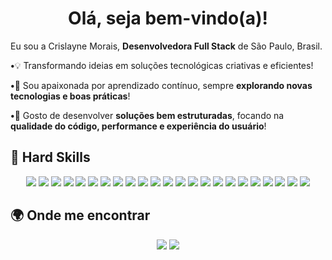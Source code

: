<h1 align="center">Olá, seja bem-vindo(a)!</h1>
<p>Eu sou a Crislayne Morais, <strong>Desenvolvedora Full Stack</strong> de São Paulo, Brasil.</p>

<p> <strong>•</strong>💡 Transformando ideias em soluções tecnológicas criativas e eficientes!</p>
<p> <strong>•</strong>🚀 Sou apaixonada por aprendizado contínuo, sempre <strong>explorando novas tecnologias e boas práticas</strong>!</p>
<p> <strong>•</strong>🎯 Gosto de desenvolver <strong>soluções bem estruturadas</strong>, focando na <strong>qualidade do código, performance e experiência do usuário</strong>!</p> 
 


## 🚀 Hard Skills
<div align="center">
 <img src="https://img.shields.io/badge/HTML5-E34F26?style=for-the-badge&logo=html5&logoColor=white" />
  <img src="https://img.shields.io/badge/CSS3-1572B6?style=for-the-badge&logo=css3&logoColor=white" />
  <img src="https://img.shields.io/badge/JavaScript-ES6+-F7DF1E?style=for-the-badge&logo=javascript&logoColor=black" />
  <img src="https://img.shields.io/badge/TypeScript-3178C6?style=for-the-badge&logo=typescript&logoColor=white" />
  <img src="https://img.shields.io/badge/ReactJS-20232A?style=for-the-badge&logo=react&logoColor=61DAFB" />
  <img src="https://img.shields.io/badge/Redux-764ABC?style=for-the-badge&logo=redux&logoColor=white" />
  <img src="https://img.shields.io/badge/React%20Native-20232A?style=for-the-badge&logo=react&logoColor=61DAFB" />
  <img src="https://img.shields.io/badge/Expo-000020?style=for-the-badge&logo=expo&logoColor=white" />
  <img src="https://img.shields.io/badge/Bootstrap-563D7C?style=for-the-badge&logo=bootstrap&logoColor=white" />
 <img src="https://img.shields.io/badge/PHP-777BB4?style=for-the-badge&logo=php&logoColor=white" />
  <img src="https://img.shields.io/badge/Laravel-FF2D20?style=for-the-badge&logo=laravel&logoColor=white" />
  <img src="https://img.shields.io/badge/Python-3776AB?style=for-the-badge&logo=python&logoColor=white" />
  <img src="https://img.shields.io/badge/Node.js-339933?style=for-the-badge&logo=node.js&logoColor=white" />
  <img src="https://img.shields.io/badge/MySQL-4479A1?style=for-the-badge&logo=mysql&logoColor=white" />
  <img src="https://img.shields.io/badge/API%20RESTful-02569B?style=for-the-badge&logo=api&logoColor=white" />
  <img src="https://img.shields.io/badge/XAMPP-FB7A24?style=for-the-badge&logo=xampp&logoColor=white" />
 <img src="https://img.shields.io/badge/Axios-5A29E4?style=for-the-badge&logo=axios&logoColor=white" />
  <img src="https://img.shields.io/badge/Fetch-239120?style=for-the-badge&logo=javascript&logoColor=white" />
  <img src="https://img.shields.io/badge/Segurança%20da%20Informação-6B7280?style=for-the-badge&logo=security&logoColor=white" />
 <img src="https://img.shields.io/badge/Git-F05032?style=for-the-badge&logo=git&logoColor=white" />
  <img src="https://img.shields.io/badge/GitHub-181717?style=for-the-badge&logo=github&logoColor=white" />
  <img src="https://img.shields.io/badge/Adobe%20XD-FF61F6?style=for-the-badge&logo=adobe-xd&logoColor=white" />
  <img src="https://img.shields.io/badge/Photoshop-31A8FF?style=for-the-badge&logo=adobe-photoshop&logoColor=white" />

</div>

## 🌍 Onde me encontrar

<div align="center">
  <a href="[https://linkedin.com/in/seuusuario](https://www.linkedin.com/in/crislayne-morais-b0701a321/)" target="_blank"><img src="https://img.shields.io/badge/LinkedIn-0077B5?style=for-the-badge&logo=linkedin&logoColor=white"></a>
  <a href="mailto:crislaynemoraiss@gmail.com" target="_blank"><img src="https://img.shields.io/badge/Gmail-D14836?style=for-the-badge&logo=gmail&logoColor=white"></a>
</div>
